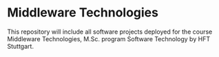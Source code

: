 # Middleware Technologies
This repository will include all software projects deployed for the course Middleware Technologies, M.Sc. program Software Technology by HFT Stuttgart.
